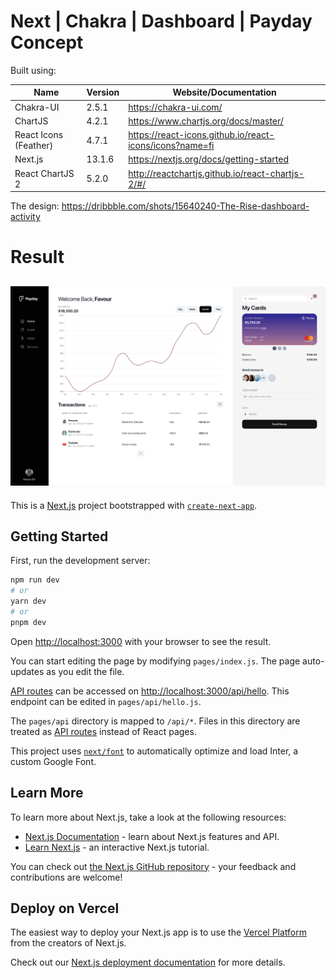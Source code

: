 # Next | Chakra | Dashboard | Payday Concept

Built using:

| Name                  | Version | Website/Documentation                                   |
| --------------------- | ------- | ------------------------------------------------------- |
| Chakra-UI             | 2.5.1   | https://chakra-ui.com/                                  |
| ChartJS               | 4.2.1   | https://www.chartjs.org/docs/master/                    |
| React Icons (Feather) | 4.7.1   | https://react-icons.github.io/react-icons/icons?name=fi |
| Next.js               | 13.1.6  | https://nextjs.org/docs/getting-started                 |
| React ChartJS 2       | 5.2.0   | http://reactchartjs.github.io/react-chartjs-2/#/        |

The design: https://dribbble.com/shots/15640240-The-Rise-dashboard-activity

# Result

## ![Design preview for the REST Countries API app coding challenge](./public/preview.png)

This is a [Next.js](https://nextjs.org/) project bootstrapped with [`create-next-app`](https://github.com/vercel/next.js/tree/canary/packages/create-next-app).

## Getting Started

First, run the development server:

```bash
npm run dev
# or
yarn dev
# or
pnpm dev
```

Open [http://localhost:3000](http://localhost:3000) with your browser to see the result.

You can start editing the page by modifying `pages/index.js`. The page auto-updates as you edit the file.

[API routes](https://nextjs.org/docs/api-routes/introduction) can be accessed on [http://localhost:3000/api/hello](http://localhost:3000/api/hello). This endpoint can be edited in `pages/api/hello.js`.

The `pages/api` directory is mapped to `/api/*`. Files in this directory are treated as [API routes](https://nextjs.org/docs/api-routes/introduction) instead of React pages.

This project uses [`next/font`](https://nextjs.org/docs/basic-features/font-optimization) to automatically optimize and load Inter, a custom Google Font.

## Learn More

To learn more about Next.js, take a look at the following resources:

- [Next.js Documentation](https://nextjs.org/docs) - learn about Next.js features and API.
- [Learn Next.js](https://nextjs.org/learn) - an interactive Next.js tutorial.

You can check out [the Next.js GitHub repository](https://github.com/vercel/next.js/) - your feedback and contributions are welcome!

## Deploy on Vercel

The easiest way to deploy your Next.js app is to use the [Vercel Platform](https://vercel.com/new?utm_medium=default-template&filter=next.js&utm_source=create-next-app&utm_campaign=create-next-app-readme) from the creators of Next.js.

Check out our [Next.js deployment documentation](https://nextjs.org/docs/deployment) for more details.
